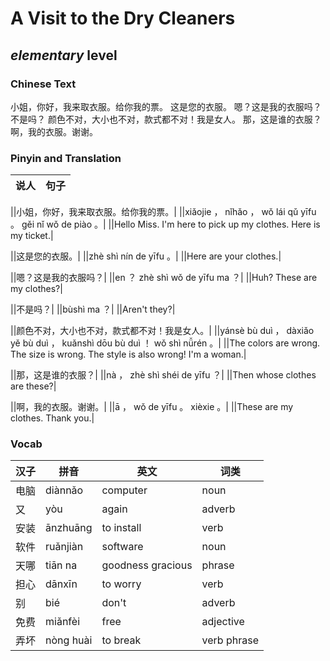 # A Visit to the Dry Cleaners
## *elementary* level

### Chinese Text
小姐，你好，我来取衣服。给你我的票。
这是您的衣服。
嗯？这是我的衣服吗？
不是吗？
颜色不对，大小也不对，款式都不对！我是女人。
那，这是谁的衣服？
啊，我的衣服。谢谢。

### Pinyin and Translation
|说人|句子|
|----|----|

||小姐，你好，我来取衣服。给你我的票。|
||xiǎojie ， nǐhǎo ， wǒ lái qǔ yīfu 。 gěi nǐ wǒ de piào 。|
||Hello Miss. I'm here to pick up my clothes. Here is my ticket.|

||这是您的衣服。|
||zhè shì nín de yīfu 。|
||Here are your clothes.|

||嗯？这是我的衣服吗？|
||en ？ zhè shì wǒ de yīfu ma ？|
||Huh? These are my clothes?|

||不是吗？|
||bùshì ma ？|
||Aren't they?|

||颜色不对，大小也不对，款式都不对！我是女人。|
||yánsè bù duì ， dàxiǎo yě bù duì ， kuǎnshì dōu bù duì ！ wǒ shì nǚrén 。|
||The colors are wrong. The size is wrong. The style is also wrong! I'm a woman.|

||那，这是谁的衣服？|
||nà ， zhè shì shéi de yīfu ？|
||Then whose clothes are these?|

||啊，我的衣服。谢谢。|
||ā ， wǒ de yīfu 。 xièxie 。|
||These are my clothes. Thank you.|
### Vocab
|汉子|拼音|英文|词类|
|----|----|----|----|
|电脑|diànnǎo|computer|noun|
|又|yòu|again|adverb|
|安装|ānzhuāng|to install|verb|
|软件|ruǎnjiàn|software|noun|
|天哪|tiān na|goodness gracious|phrase|
|担心|dānxīn|to worry|verb|
|别|bié|don't|adverb|
|免费|miǎnfèi|free|adjective|
|弄坏|nòng huài|to break|verb phrase|